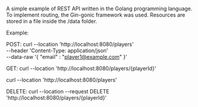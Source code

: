 A simple example of REST API written in the Golang programming language. To implement routing, the Gin-gonic framework was used. Resources are stored in a file inside the /data folder.

Example:

POST:
curl --location 'http://localhost:8080/players' \
--header 'Content-Type: application/json' \
--data-raw '{
    "email" : "player1@example.com"
}'

GET:
curl --location 'http://localhost:8080/players/{playerId}'

curl --location 'http://localhost:8080/players'

DELETE:
curl --location --request DELETE 'http://localhost:8080/players/{playerId}'
